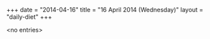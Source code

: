 +++
date = "2014-04-16"
title = "16 April 2014 (Wednesday)"
layout = "daily-diet"
+++


\<no entries\>
